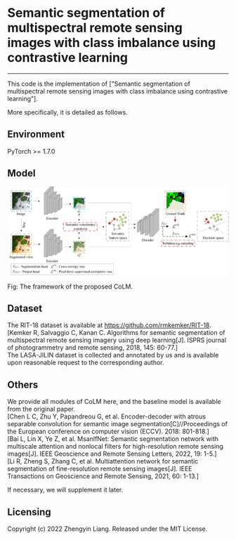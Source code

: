 # Semantic segmentation of multispectral remote sensing images with class imbalance using contrastive learning

---------------------

This code is the implementation of ["Semantic segmentation of multispectral remote sensing images with class imbalance using contrastive learning"].

More specifically, it is detailed as follows.

## Environment

PyTorch >= 1.7.0

## Model

<img src="Figure/CoLM.jpg"/>

Fig: The framework of the proposed CoLM.


## Dataset

The RIT-18 dataset is available at https://github.com/rmkemker/RIT-18. [Kemker R, Salvaggio C, Kanan C. Algorithms for semantic segmentation of multispectral remote sensing imagery using deep learning[J]. ISPRS journal of photogrammetry and remote sensing, 2018, 145: 60-77.]  
The LASA-JILIN dataset is collected and annotated by us and is available upon reasonable request to the corresponding author.


## Others

We provide all modules of CoLM here, and the baseline model is available from the original paper.  
[Chen L C, Zhu Y, Papandreou G, et al. Encoder-decoder with atrous separable convolution for semantic image segmentation[C]//Proceedings of the European conference on computer vision (ECCV). 2018: 801-818.]  
[Bai L, Lin X, Ye Z, et al. MsanlfNet: Semantic segmentation network with multiscale attention and nonlocal filters for high-resolution remote sensing images[J]. IEEE Geoscience and Remote Sensing Letters, 2022, 19: 1-5.]  
[Li R, Zheng S, Zhang C, et al. Multiattention network for semantic segmentation of fine-resolution remote sensing images[J]. IEEE Transactions on Geoscience and Remote Sensing, 2021, 60: 1-13.]  

If necessary, we will supplement it later.


Licensing
---------
Copyright (c) 2022 Zhengyin Liang. Released under the MIT License.

